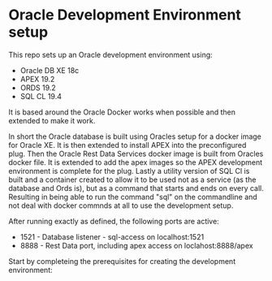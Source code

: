 # Oracle Development Environment setup

This repo sets up an Oracle development environment using:
- Oracle DB XE 18c
- APEX 19.2
- ORDS 19.2
- SQL CL 19.4

It is based around the Oracle Docker works when possible and then extended to make it work.

In short the Oracle database is built using Oracles setup for a docker image for Oracle XE. It is then extended to install APEX into the preconfigured plug. Then the Oracle Rest Data Services docker image is built from Oracles docker file. It is extended to add the apex images so the APEX development environment is complete for the plug. Lastly a utility version of SQL Cl is built and a container created to allow it to be used not as a service (as the database and Ords is), but as a command that starts and ends on every call. Resulting in being able to run the command "sql" on the commandline and not deal with docker commnds at all to use the development setup.

After running exactly as defined, the following ports are active:
- 1521 - Database listener - sql-access on localhost:1521
- 8888 - Rest Data port, including apex access on loclahost:8888/apex

Start by completeing the prerequisites for creating the development environment:
